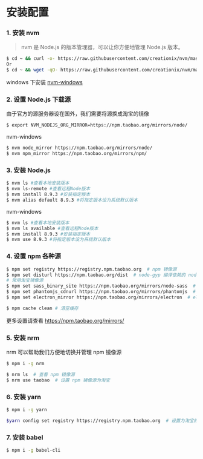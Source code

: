 # 安装配置

### 1. 安装 nvm

> nvm 是 Node.js 的版本管理器，可以让你方便地管理 Node.js 版本。

```bash
$ cd ~ && curl -o- https://raw.githubusercontent.com/creationix/nvm/master/install.sh | bash
Or
$ cd ~ && wget -qO- https://raw.githubusercontent.com/creationix/nvm/master/install.sh | bash
```

windows 下安装 [nvm-windows](https://github.com/coreybutler/nvm-windows/releases)

### 2. 设置 Node.js 下载源

由于官方的源服务器设在国外，我们需要将源换成淘宝的镜像

```bash
$ export NVM_NODEJS_ORG_MIRROR=https://npm.taobao.org/mirrors/node/
```

nvm-windows

```bash
$ nvm node_mirror https://npm.taobao.org/mirrors/node/
$ nvm npm_mirror https://npm.taobao.org/mirrors/npm/
```

### 3. 安装 Node.js

```bash
$ nvm ls #查看本地安装版本
$ nvm ls-remote #查看远程Node版本
$ nvm install 8.9.3 #安装指定版本
$ nvm alias default 8.9.3 #将指定版本设为系统默认版本
```

nvm-windows

```bash
$ nvm ls #查看本地安装版本
$ nvm ls available #查看远程Node版本
$ nvm install 8.9.3 #安装指定版本
$ nvm use 8.9.3 #将指定版本设为系统默认版本
```

### 4. 设置 npm 各种源

```bash
$ npm set registry https://registry.npm.taobao.org  # npm 镜像源
$ npm set disturl https://npm.taobao.org/dist  # node-gyp 编译依赖的 node 源码镜像
# 常用淘宝镜像源
$ npm set sass_binary_site https://npm.taobao.org/mirrors/node-sass  # node-sass 二进制包镜像
$ npm set phantomjs_cdnurl https://npm.taobao.org/mirrors/phantomjs  # phantomjs 二进制包镜像
$ npm set electron_mirror https://npm.taobao.org/mirrors/electron  # electron 二进制包镜像

$ npm cache clean # 清空缓存
```

更多设置请查看 https://npm.taobao.org/mirrors/

### 5. 安装 nrm

nrm 可以帮助我们方便地切换并管理 npm 镜像源

```bash
$ npm i -g nrm

$ nrm ls  # 查看 npm 镜像源
$ nrm use taobao  # 设置 npm 镜像源为淘宝
```

### 6. 安装 yarn

```bash
$ npm i -g yarn

$yarn config set registry https://registry.npm.taobao.org  # 设置为淘宝的镜像源
```

### 7. 安装 babel

```bash
$ npm i -g babel-cli
```

<br />